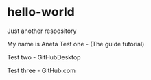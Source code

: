 # hello-world
Just another respository

My name is Aneta
Test one - (The guide tutorial)

Test two - GitHubDesktop

Test three - GitHub.com

